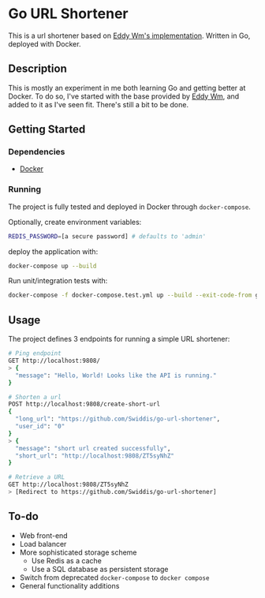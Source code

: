 # Go URL Shortener
This is a url shortener based on [Eddy Wm's implementation](https://www.eddywm.com/lets-build-a-url-shortener-in-go/). Written in Go, deployed with Docker.

## Description
This is mostly an experiment in me both learning Go and getting better at Docker. To do so, I've started with the base provided by [Eddy Wm](https://www.eddywm.com/), and added to it as I've seen fit. There's still a bit to be done.

## Getting Started

### Dependencies
* [Docker](https://www.docker.com/)

### Running
The project is fully tested and deployed in Docker through `docker-compose`.

Optionally, create environment variables:
```sh
REDIS_PASSWORD=[a secure password] # defaults to 'admin'
```

deploy the application with:
```sh
docker-compose up --build
```

Run unit/integration tests with:
```sh
docker-compose -f docker-compose.test.yml up --build --exit-code-from gurls-test
```

## Usage
The project defines 3 endpoints for running a simple URL shortener:
```sh
# Ping endpoint
GET http://localhost:9808/
> {
  "message": "Hello, World! Looks like the API is running."
}

# Shorten a url
POST http://localhost:9808/create-short-url
{
  "long_url": "https://github.com/Swiddis/go-url-shortener",
  "user_id": "0"
}
> {
  "message": "short url created successfully",
  "short_url": "http://localhost:9808/ZT5syNhZ"
}

# Retrieve a URL
GET http://localhost:9808/ZT5syNhZ
> [Redirect to https://github.com/Swiddis/go-url-shortener]
```

## To-do
* Web front-end
* Load balancer
* More sophisticated storage scheme
  * Use Redis as a cache
  * Use a SQL database as persistent storage
* Switch from deprecated `docker-compose` to `docker compose`
* General functionality additions
